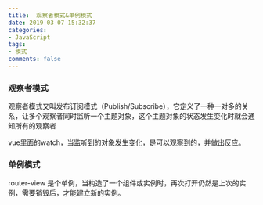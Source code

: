 ```yaml
---
title:  观察者模式&单例模式
date: 2019-03-07 15:32:37
categories:
- JavaScript
tags:
- 模式
comments: false
---
```


### 观察者模式

观察者模式又叫发布订阅模式（Publish/Subscribe），它定义了一种一对多的关系，让多个观察者同时监听一个主题对象，这个主题对象的状态发生变化时就会通知所有的观察者

vue里面的watch，当监听到的对象发生变化，是可以观察到的，并做出反应。

### 单例模式

router-view 是个单例，当构造了一个组件或实例时，再次打开仍然是上次的实例，需要销毁后，才能建立新的实例。